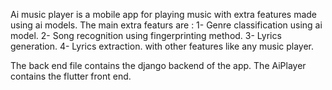 Ai music player is a mobile app for playing music with extra features made using ai models.
The main extra featurs are : 
1- Genre classification using ai model.
2- Song recognition using fingerprinting method.
3- Lyrics generation.
4- Lyrics extraction.
with other features like any music player.

The back end file contains the django backend of the app.
The AiPlayer contains the flutter front end.
